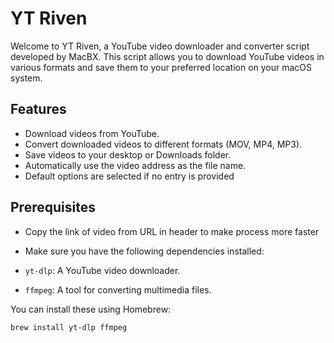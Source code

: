 # YT Riven

Welcome to YT Riven, a YouTube video downloader and converter script developed by MacBX. This script allows you to download YouTube videos in various formats and save them to your preferred location on your macOS system.

## Features

- Download videos from YouTube.
- Convert downloaded videos to different formats (MOV, MP4, MP3).
- Save videos to your desktop or Downloads folder.
- Automatically use the video address as the file name.
- Default options are selected if no entry is provided

## Prerequisites

- Copy the link of video from URL in header to make process more faster
- Make sure you have the following dependencies installed:

- `yt-dlp`: A YouTube video downloader.
- `ffmpeg`: A tool for converting multimedia files.

You can install these using Homebrew:

```sh
brew install yt-dlp ffmpeg
